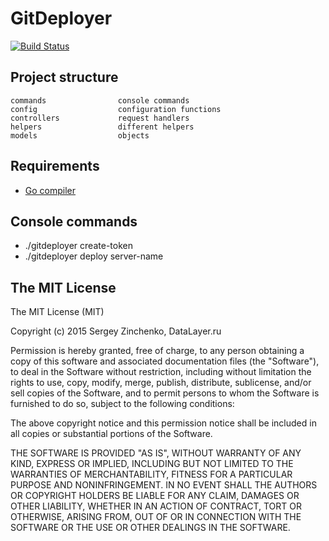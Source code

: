 GitDeployer
===========

[![Build Status](https://travis-ci.org/SergioMadness/gitdeployer.svg?branch=dev)](https://travis-ci.org/SergioMadness/gitdeployer)

Project structure
-------------------

```
commands				console commands
config					configuration functions
controllers				request handlers
helpers					different helpers
models					objects
```

Requirements
------------
 - [Go compiler](https://golang.org/dl/)

Console commands
----------------
 - ./gitdeployer create-token
 - ./gitdeployer deploy server-name

## The MIT License

The MIT License (MIT)

Copyright (c) 2015 Sergey Zinchenko, DataLayer.ru

Permission is hereby granted, free of charge, to any person obtaining a copy
of this software and associated documentation files (the "Software"), to deal
in the Software without restriction, including without limitation the rights
to use, copy, modify, merge, publish, distribute, sublicense, and/or sell
copies of the Software, and to permit persons to whom the Software is
furnished to do so, subject to the following conditions:

The above copyright notice and this permission notice shall be included in all
copies or substantial portions of the Software.

THE SOFTWARE IS PROVIDED "AS IS", WITHOUT WARRANTY OF ANY KIND, EXPRESS OR
IMPLIED, INCLUDING BUT NOT LIMITED TO THE WARRANTIES OF MERCHANTABILITY,
FITNESS FOR A PARTICULAR PURPOSE AND NONINFRINGEMENT. IN NO EVENT SHALL THE
AUTHORS OR COPYRIGHT HOLDERS BE LIABLE FOR ANY CLAIM, DAMAGES OR OTHER
LIABILITY, WHETHER IN AN ACTION OF CONTRACT, TORT OR OTHERWISE, ARISING FROM,
OUT OF OR IN CONNECTION WITH THE SOFTWARE OR THE USE OR OTHER DEALINGS IN THE
SOFTWARE.